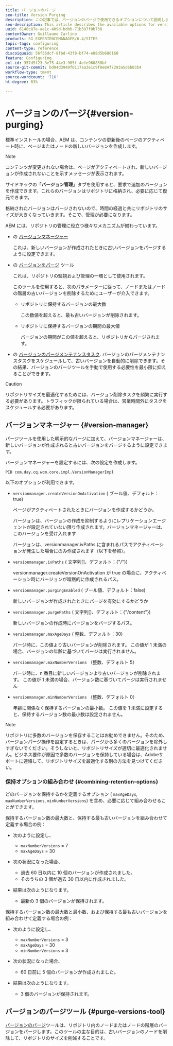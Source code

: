 ```yaml
---
title: バージョンのパージ
seo-title: Version Purging
description: この記事では、バージョンのパージで使用できるオプションについて説明します。
seo-description: This article describes the available options for version purging.
uuid: 6140c87e-ae1c-409d-bdbb-71b397f0b738
contentOwner: Guillaume Carlino
products: SG_EXPERIENCEMANAGER/6.4/SITES
topic-tags: configuring
content-type: reference
discoiquuid: 56f36dcf-8fbd-43f8-bf74-e88d5b686160
feature: Configuring
exl-id: 357d5f23-3e75-44e3-905f-4efe960858bf
source-git-commit: bd94d3949f0117aa3e1c9f0e84f7293a5d6b03b4
workflow-type: tm+mt
source-wordcount: '716'
ht-degree: 63%

---
```


# バージョンのパージ{#version-purging}

標準インストールの場合、AEM は、コンテンツの更新後のページのアクティベート時に、ページまたはノードの新しいバージョンを作成します。

>[!NOTE]
>
>コンテンツが変更されない場合は、ページがアクティベートされ、新しいバージョンが作成されないことを示すメッセージが表示されます。

サイドキックの「**バージョン管理**」タブを使用すると、要求で追加のバージョンを作成できます。これらのバージョンはリポジトリに格納され、必要に応じて復元できます。

格納されたバージョンはパージされないので、時間の経過と共にリポジトリのサイズが大きくなっていきます。そこで、管理が必要になります。

AEM には、リポジトリの管理に役立つ様々なメカニズムが備わっています。

* の [バージョンマネージャー](#version-manager)

   これは、新しいバージョンが作成されたときに古いバージョンをパージするように設定できます。

* の [バージョンをパージ](/help/sites-deploying/monitoring-and-maintaining.md#version-purging) ツール

   これは、リポジトリの監視および管理の一環として使用されます。

   このツールを使用すると、次のパラメーターに従って、ノードまたはノードの階層の古いバージョンを削除するためにユーザーが介入できます。

   * リポジトリに保持するバージョンの最大数

      この数値を超えると、最も古いバージョンが削除されます。

   * リポジトリに保持するバージョンの期間の最大値

      バージョンの期間がこの値を超えると、リポジトリからパージされます。

* の [バージョンのパージメンテナンスタスク](/help/sites-administering/operations-dashboard.md#automated-maintenance-tasks). バージョンのパージメンテナンスタスクをスケジュールして、古いバージョンを自動的に削除できます。その結果、バージョンのパージツールを手動で使用する必要性を最小限に抑えることができます。

>[!CAUTION]
>
>リポジトリサイズを最適化するためには、バージョン削除タスクを頻繁に実行する必要があります。トラフィックが限られている場合は、営業時間外にタスクをスケジュールする必要があります。

## バージョンマネージャー {#version-manager}

パージツールを使用した明示的なパージに加えて、バージョンマネージャーは、新しいバージョンが作成されると古いバージョンをパージするように設定できます。

バージョンマネージャーを設定するには、次の設定を作成します。

`PID com.day.cq.wcm.core.impl.VersionManagerImpl`

以下のオプションが利用できます。

* `versionmanager.createVersionOnActivation` ( ブール値、デフォルト：true)

   ページがアクティベートされたときにバージョンを作成するかどうか。

   バージョンは、バージョンの作成を抑制するようにレプリケーションエージェントが設定されていない限り作成されます。バージョンマネージャーは、このバージョンを受け入れます

   バージョンは、versionmanager.ivPaths に含まれるパスでアクティベーションが発生した場合にのみ作成されます（以下を参照）。

* `versionmanager.ivPaths` ( 文字列[]、デフォルト：{&quot;/&quot;})

   versionmanager.createVersionOnActivation が true の場合に、アクティベーション時にバージョンが暗黙的に作成されるパス。

* `versionmanager.purgingEnabled` ( ブール値、デフォルト：false)

   新しいバージョンが作成されたときにパージを有効にするかどうか

* `versionmanager.purgePaths` ( 文字列[]、デフォルト：{&quot;/content&quot;})

   新しいバージョンの作成時にバージョンをパージするパス。

* `versionmanager.maxAgeDays` ( 整数、デフォルト：30)

   パージ時に、この値より古いバージョンが削除されます。 この値が 1 未満の場合、バージョンの年齢に基づいてパージは実行されません。

* `versionmanager.maxNumberVersions` （整数、デフォルト 5）

   パージ時に、n 番目に新しいバージョンより古いバージョンが削除されます。 この値が 1 未満の場合、バージョン数に基づいてパージは実行されません

* `versionmanager.minNumberVersions` （整数、デフォルト 0）

   年齢に関係なく保持するバージョンの最小数。 この値を 1 未満に設定すると、保持するバージョン数の最小数は設定されません。

>[!NOTE]
>
>リポジトリに多数のバージョンを保存することはお勧めできません。そのため、バージョンパージ操作を設定するときは、パージから多くのバージョンを除外しすぎないでください。そうしないと、リポジトリサイズが適切に最適化されません。ビジネス要件が原因で多数のバージョンを保持している場合は、Adobeサポートに連絡して、リポジトリサイズを最適化する別の方法を見つけてください。

### 保持オプションの組み合わせ {#combining-retention-options}

どのバージョンを保持するかを定義するオプション ( `maxAgeDays`, `maxNumberVersions`, `minNumberVersions`) を含め、必要に応じて組み合わせることができます。

保持するバージョン数の最大数と、保持する最も古いバージョンを組み合わせて定義する場合の例：

* 次のように設定し、

   * `maxNumberVersions` = 7
   * `maxAgeDays` = 30

* 次の状況になった場合、

   * 過去 60 日以内に 10 個のバージョンが作成されました。
   * そのうちの 3 個が過去 30 日以内に作成されました。

* 結果は次のようになります。

   * 最新の 3 個のバージョンが保持されます。

保持するバージョン数の最大数と最小数、および保持する最も古いバージョンを組み合わせて定義する場合の例：

* 次のように設定し、

   * `maxNumberVersions` = 3
   * `maxAgeDays` = 30
   * `minNumberVersions` = 3

* 次の状況になった場合、

   * 60 日前に 5 個のバージョンが作成されました。

* 結果は次のようになります。

   * 3 個のバージョンが保持されます。

## バージョンのパージツール {#purge-versions-tool}

[バージョンのパージ](/help/sites-deploying/monitoring-and-maintaining.md#purgeversionstool)ツールは、リポジトリ内のノードまたはノードの階層のバージョンをパージします。このツールの主な目的は、古いバージョンのノードを削除して、リポジトリのサイズを削減することです。
